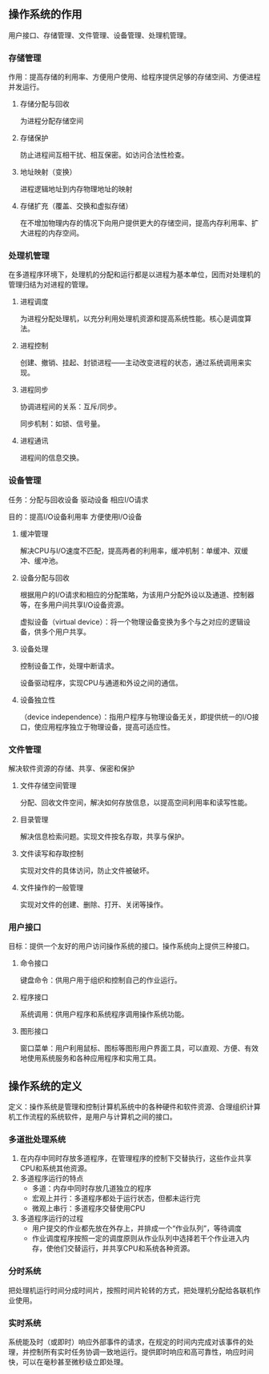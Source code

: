 ## 操作系统的作用

用户接口、存储管理、文件管理、设备管理、处理机管理。

### 存储管理 

作用：提高存储的利用率、方便用户使用、给程序提供足够的存储空间、方便进程并发运行。

1. 存储分配与回收

   为进程分配存储空间

2. 存储保护

   防止进程间互相干扰、相互保密。如访问合法性检查。

3. 地址映射（变换）

   进程逻辑地址到内存物理地址的映射

4. 存储扩充（覆盖、交换和虚拟存储）

   在不增加物理内存的情况下向用户提供更大的存储空间，提高内存利用率、扩大进程的内存空间。

### 处理机管理

在多道程序环境下，处理机的分配和运行都是以进程为基本单位，因而对处理机的管理归结为对进程的管理。

1. 进程调度

   为进程分配处理机，以充分利用处理机资源和提高系统性能。核心是调度算法。

2. 进程控制

   创建、撤销、挂起、封锁进程——主动改变进程的状态，通过系统调用来实现。

3. 进程同步

   协调进程间的关系：互斥/同步。

   同步机制：如锁、信号量。

4. 进程通讯

   进程间的信息交换。

### 设备管理

任务：分配与回收设备 驱动设备 相应I/O请求

目的：提高I/O设备利用率 方便使用I/O设备

1. 缓冲管理

   解决CPU与I/O速度不匹配，提高两者的利用率，缓冲机制：单缓冲、双缓冲、缓冲池。

2. 设备分配与回收

   根据用户的I/O请求和相应的分配策略，为该用户分配外设以及通道、控制器等，在多用户间共享I/O设备资源。

   虚拟设备（virtual device）：将一个物理设备变换为多个与之对应的逻辑设备，供多个用户共享。

3. 设备处理

   控制设备工作，处理中断请求。

   设备驱动程序，实现CPU与通道和外设之间的通信。

4. 设备独立性

   （device independence）：指用户程序与物理设备无关，即提供统一的I/O接口，使应用程序独立于物理设备，提高可适应性。

### 文件管理

解决软件资源的存储、共享、保密和保护

1. 文件存储空间管理

   分配、回收文件空间，解决如何存放信息，以提高空间利用率和读写性能。

2. 目录管理

   解决信息检索问题。实现文件按名存取，共享与保护。

3. 文件读写和存取控制

   实现对文件的具体访问，防止文件被破坏。

4. 文件操作的一般管理

   实现对文件的创建、删除、打开、关闭等操作。

### 用户接口

目标：提供一个友好的用户访问操作系统的接口。操作系统向上提供三种接口。

1. 命令接口

   键盘命令：供用户用于组织和控制自己的作业运行。

2. 程序接口

   系统调用：供用户程序和系统程序调用操作系统功能。

3. 图形接口

   窗口菜单：用户利用鼠标、图标等图形用户界面工具，可以直观、方便、有效地使用系统服务和各种应用程序和实用工具。

## 操作系统的定义

定义：操作系统是管理和控制计算机系统中的各种硬件和软件资源、合理组织计算机工作流程的系统软件，是用户与计算机之间的接口。

### 多道批处理系统

1. 在内存中同时存放多道程序，在管理程序的控制下交替执行，这些作业共享CPU和系统其他资源。
2. 多道程序运行的特点
   * 多道：内存中同时存放几道独立的程序
   * 宏观上并行：多道程序都处于运行状态，但都未运行完
   * 微观上串行：多道程序交替使用CPU
3. 多道程序运行的过程
   * 用户提交的作业都先放在外存上，并排成一个“作业队列”，等待调度
   * 作业调度程序按照一定的调度原则从作业队列中选择若干个作业进入内存，使他们交替运行，并共享CPU和系统各种资源。

### 分时系统

把处理机运行时间分成时间片，按照时间片轮转的方式，把处理机分配给各联机作业使用。

### 实时系统

系统能及时（或即时）响应外部事件的请求，在规定的时间内完成对该事件的处理，并控制所有实时任务协调一致地运行。提供即时响应和高可靠性，响应时间快，可以在毫秒甚至微秒级立即处理。